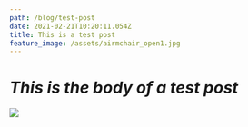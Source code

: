```yaml
---
path: /blog/test-post
date: 2021-02-21T10:20:11.054Z
title: This is a test post
feature_image: /assets/airmchair_open1.jpg
---
```


# _This is the body of a test post_

![](/assets/ig_orig.jpg)
